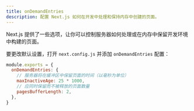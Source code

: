 ```yaml
---
title: onDemandEntries
description: 配置 Next.js 如何在开发中处理和保持内存中创建的页面。
---
```


Next.js 提供了一些选项，让你可以控制服务器如何处理或在内存中保留开发环境中构建的页面。

要更改默认设置，打开 `next.config.js` 并添加 `onDemandEntries` 配置：

```js
module.exports = {
  onDemandEntries: {
    // 服务器将在缓冲区中保留页面的时间（以毫秒为单位）
    maxInactiveAge: 25 * 1000,
    // 应同时保留而不被释放的页面数量
    pagesBufferLength: 2,
  },
}
```
